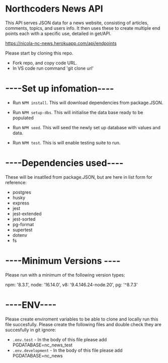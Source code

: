 # Northcoders News API

This API serves JSON data for a news website, consisting of articles, comments, topics, and users info. It then uses these to create multiple end points each with a specific use, detailed in get/API.

https://nicola-nc-news.herokuapp.com/api/endpoints

Please start by cloning this repo.

- Fork repo, and copy code URL.
- In VS code run command 'git clone url'

# ----Set up infomation----

- Run `NPM install`. This will download dependencies from package.JSON.

- Run `NPM setup-dbs`. This will initialise the data base ready to be populated

- Run `NPM seed`. This will seed the newly set up database with values and data.

- Run `NPM test`. This is will enable testing suite to run.

# ----Dependencies used----

These will be insatlled from package.JSON, but are here in list form for reference:

- postgres
- husky
- express
- jest
- jest-extended
- jest-sorted
- pg-format
- supertest
- dotenv
- fs

# ----Minimum Versions ----

Please run with a minimum of the following version types:

npm: '8.3.1',
node: '16.14.0',
v8: '9.4.146.24-node.20',
pg: '^8.7.3'

# ----ENV----

Please create enviroment variables to be able to clone and locally run this file succesfully. Please create the following files and double check they are succesfully in git ignore:

- `.env.test` - In the body of this file please add PGDATABASE=nc_news_test
- `.env.development` - In the body of this file please add PGDATABASE=nc_news
